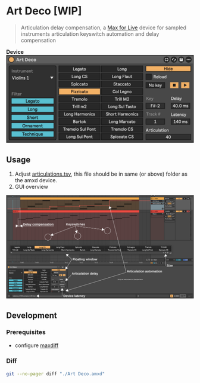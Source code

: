 # Art Deco [WIP]

> Articulation delay compensation, a [Max for Live](https://www.ableton.com/en/live/max-for-live/) device for sampled instruments articulation keyswitch automation and delay compensation

__Device__ ![Device](./device.jpg)

## Usage

1. Adjust [articulations.tsv](./articulations.tsv), this file should be in same (or above) folder as the amxd device.
2. GUI overview

![](./usage-v5.svg)

## Development

### Prerequisites

- configure [maxdiff](https://github.com/Ableton/maxdevtools/tree/main/maxdiff)

### Diff

```bash
git --no-pager diff "./Art Deco.amxd"
```
